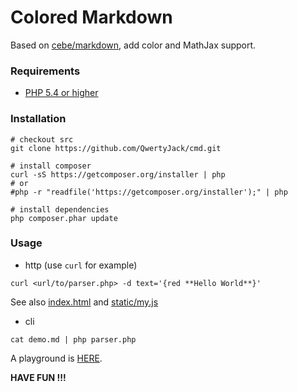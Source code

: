 # Colored Markdown
Based on [cebe/markdown](https://github.com/cebe/markdown),
add color and MathJax support.

### Requirements
* [PHP 5.4 or higher](https://github.com/cebe/markdown#installation-)

### Installation
```
# checkout src
git clone https://github.com/QwertyJack/cmd.git

# install composer
curl -sS https://getcomposer.org/installer | php
# or
#php -r "readfile('https://getcomposer.org/installer');" | php

# install dependencies
php composer.phar update
```

### Usage
* http (use `curl` for example)
```
curl <url/to/parser.php> -d text='{red **Hello World**}'
```
See also [index.html](index.html) and [static/my.js](static/my.js)

* cli
```
cat demo.md | php parser.php
```

A playground is [HERE](http://cyp.davidandjack.cn/test/r/).

**HAVE FUN !!!**
